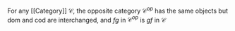 For any [[Category]] $\mathcal{C}$, the opposite category $\mathcal{C}^{op}$ has the same objects 
but $\mathrm{dom}$ and $\mathrm{cod}$ are interchanged, and $fg$ in $\mathcal{C}^{op}$ is $gf$ in $\mathcal{C}$

